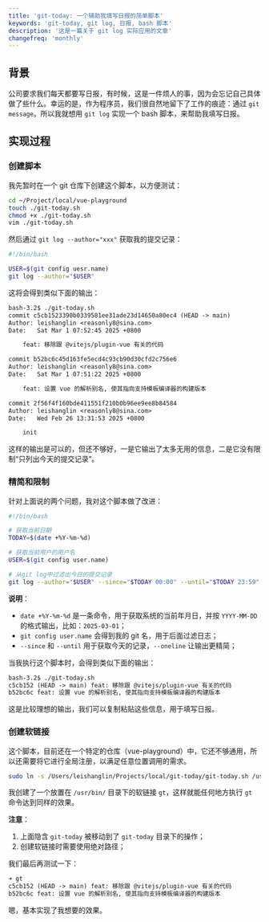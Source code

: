 ```yaml
---
title: 'git-today: 一个辅助我填写日报的简单脚本'
keywords: 'git-today, git log, 日报, bash 脚本'
description: '这是一篇关于 git log 实际应用的文章'
changefreq: 'monthly'
---
```


## 背景

公司要求我们每天都要写日报，有时候，这是一件烦人的事，因为会忘记自己具体做了些什么。幸运的是，作为程序员，我们很自然地留下了工作的痕迹：通过 `git message`。所以我就想用 `git log` 实现一个 bash 脚本，来帮助我填写日报。

## 实现过程

### 创建脚本

我先暂时在一个 git 仓库下创建这个脚本，以方便测试：

```sh
cd ~/Project/local/vue-playground
touch ./git-today.sh
chmod +x ./git-today.sh
vim ./git-today.sh
```

然后通过 `git log --author="xxx"` 获取我的提交记录：

```sh
#!/bin/bash

USER=$(git config uesr.name)
git log --author="$USER"
```

这将会得到类似下面的输出：

```txt
bash-3.2$ ./git-today.sh
commit c5cb1523390b0339581ee31ade23d14650a80ec4 (HEAD -> main)
Author: leishanglin <reasonly8@sina.com>
Date:   Sat Mar 1 07:52:45 2025 +0800

    feat: 移除跟 @vitejs/plugin-vue 有关的代码

commit b52bc6c45d163fe5ecd4c93cb90d30cfd2c756e6
Author: leishanglin <reasonly8@sina.com>
Date:   Sat Mar 1 07:51:22 2025 +0800

    feat: 设置 vue 的解析别名, 使其指向支持模板编译器的构建版本

commit 2f56f4f160bde411551f210b0b96ee9ee8b84584
Author: leishanglin <reasonly8@sina.com>
Date:   Wed Feb 26 13:31:53 2025 +0800

    init
```

这样的输出是可以的，但还不够好，一是它输出了太多无用的信息，二是它没有限制“只列出今天的提交记录”。

### 精简和限制

针对上面说的两个问题，我对这个脚本做了改进：

```sh
#!/bin/bash

# 获取当前日期
TODAY=$(date +%Y-%m-%d)

# 获取当前用户的用户名
USER=$(git config user.name)

# 从git log中过滤出今日的提交记录
git log --author="$USER" --since="$TODAY 00:00" --until="$TODAY 23:59" --oneline
```

**说明**：

- `date +%Y-%m-%d` 是一条命令，用于获取系统的当前年月日，并按 `YYYY-MM-DD` 的格式输出，比如：`2025-03-01`；
- `git config user.name` 会得到我的 git 名，用于后面过滤日志；
- `--since` 和 `--until` 用于获取今天的记录，`--oneline` 让输出更精简；

当我执行这个脚本时，会得到类似下面的输出：

```txt
bash-3.2$ ./git-today.sh
c5cb152 (HEAD -> main) feat: 移除跟 @vitejs/plugin-vue 有关的代码
b52bc6c feat: 设置 vue 的解析别名, 使其指向支持模板编译器的构建版本
```

这是比较理想的输出，我们可以复制粘贴这些信息，用于填写日报。

### 创建软链接

这个脚本，目前还在一个特定的仓库（vue-playground）中，它还不够通用，所以还需要将它进行全局注册，以满足任意位置调用的需求。

```sh
sudo ln -s /Users/leishanglin/Projects/local/git-today/git-today.sh /usr/bin/gt
```

我创建了一个放置在 `/usr/bin/` 目录下的软链接 `gt`，这样就能任何地方执行 `gt` 命令达到同样的效果。

**注意**：

1. 上面隐含 `git-today` 被移动到了 `git-today` 目录下的操作；
2. 创建软链接时需要使用绝对路径；

我们最后再测试一下：

```txt
➜ gt
c5cb152 (HEAD -> main) feat: 移除跟 @vitejs/plugin-vue 有关的代码
b52bc6c feat: 设置 vue 的解析别名, 使其指向支持模板编译器的构建版本
```

嗯，基本实现了我想要的效果。
